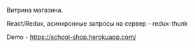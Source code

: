Витрина магазина.

React/Redux, асинхронные запросы на сервер - redux-thunk

Demo - https://school-shop.herokuapp.com/
